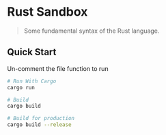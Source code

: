 # Rust Sandbox

> Some fundamental syntax of the Rust language. 

## Quick Start
Un-comment the file function to run

``` bash
# Run With Cargo
cargo run

# Build
cargo build

# Build for production
cargo build --release
```
